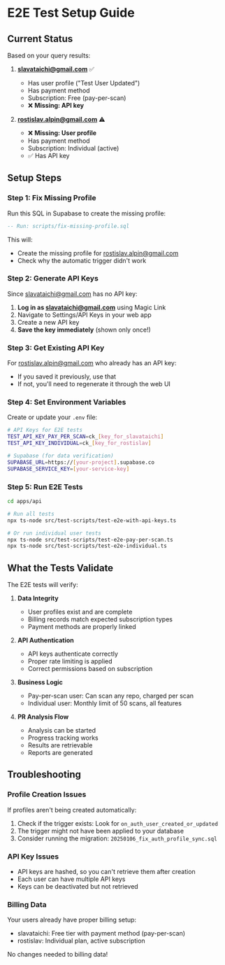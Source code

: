# E2E Test Setup Guide

## Current Status

Based on your query results:

1. **slavataichi@gmail.com** ✅
   - Has user profile ("Test User Updated")
   - Has payment method
   - Subscription: Free (pay-per-scan)
   - ❌ **Missing: API key**

2. **rostislav.alpin@gmail.com** ⚠️
   - ❌ **Missing: User profile** 
   - Has payment method
   - Subscription: Individual (active)
   - ✅ Has API key

## Setup Steps

### Step 1: Fix Missing Profile

Run this SQL in Supabase to create the missing profile:
```sql
-- Run: scripts/fix-missing-profile.sql
```

This will:
- Create the missing profile for rostislav.alpin@gmail.com
- Check why the automatic trigger didn't work

### Step 2: Generate API Keys

Since slavataichi@gmail.com has no API key:

1. **Log in as slavataichi@gmail.com** using Magic Link
2. Navigate to Settings/API Keys in your web app
3. Create a new API key
4. **Save the key immediately** (shown only once!)

### Step 3: Get Existing API Key

For rostislav.alpin@gmail.com who already has an API key:
- If you saved it previously, use that
- If not, you'll need to regenerate it through the web UI

### Step 4: Set Environment Variables

Create or update your `.env` file:
```bash
# API Keys for E2E tests
TEST_API_KEY_PAY_PER_SCAN=ck_[key_for_slavataichi]
TEST_API_KEY_INDIVIDUAL=ck_[key_for_rostislav]

# Supabase (for data verification)
SUPABASE_URL=https://[your-project].supabase.co
SUPABASE_SERVICE_KEY=[your-service-key]
```

### Step 5: Run E2E Tests

```bash
cd apps/api

# Run all tests
npx ts-node src/test-scripts/test-e2e-with-api-keys.ts

# Or run individual user tests
npx ts-node src/test-scripts/test-e2e-pay-per-scan.ts
npx ts-node src/test-scripts/test-e2e-individual.ts
```

## What the Tests Validate

The E2E tests will verify:

1. **Data Integrity**
   - User profiles exist and are complete
   - Billing records match expected subscription types
   - Payment methods are properly linked

2. **API Authentication**
   - API keys authenticate correctly
   - Proper rate limiting is applied
   - Correct permissions based on subscription

3. **Business Logic**
   - Pay-per-scan user: Can scan any repo, charged per scan
   - Individual user: Monthly limit of 50 scans, all features

4. **PR Analysis Flow**
   - Analysis can be started
   - Progress tracking works
   - Results are retrievable
   - Reports are generated

## Troubleshooting

### Profile Creation Issues
If profiles aren't being created automatically:
1. Check if the trigger exists: Look for `on_auth_user_created_or_updated`
2. The trigger might not have been applied to your database
3. Consider running the migration: `20250106_fix_auth_profile_sync.sql`

### API Key Issues
- API keys are hashed, so you can't retrieve them after creation
- Each user can have multiple API keys
- Keys can be deactivated but not retrieved

### Billing Data
Your users already have proper billing setup:
- slavataichi: Free tier with payment method (pay-per-scan)
- rostislav: Individual plan, active subscription

No changes needed to billing data!